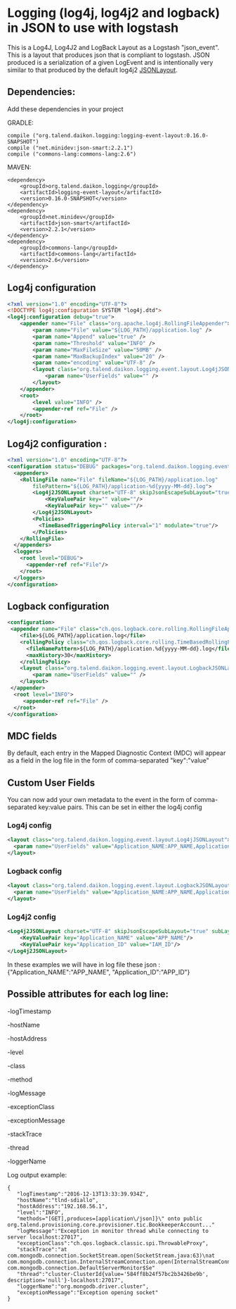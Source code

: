 # Logging (log4j, log4j2 and logback) in JSON to use with logstash

This is a Log4J, Log4J2 and LogBack Layout as a Logstash "json_event". This is a  layout that produces json that is compliant to logstash. JSON produced is a serialization of a given  LogEvent and is intentionally very similar to that produced by the default log4j2 [JSONLayout](http://logging.apache.org/log4j/2.x/manual/layouts.html).

## Dependencies:
Add these dependencies in your project

GRADLE:

```
compile ("org.talend.daikon.logging:logging-event-layout:0.16.0-SNAPSHOT")
compile ("net.minidev:json-smart:2.2.1")
compile ("commons-lang:commons-lang:2.6")
```

MAVEN:

```
<dependency>
  	<groupId>org.talend.daikon.logging</groupId>
  	<artifactId>logging-event-layout</artifactId>
  	<version>0.16.0-SNAPSHOT</version>
</dependency>
<dependency>
	<groupId>net.minidev</groupId>
  	<artifactId>json-smart</artifactId>
  	<version>2.2.1</version>
</dependency>
<dependency>
  	<groupId>commons-lang</groupId>
  	<artifactId>commons-lang</artifactId>
  	<version>2.6</version>
</dependency>
```

## Log4j configuration

```xml
<?xml version="1.0" encoding="UTF-8"?>
<!DOCTYPE log4j:configuration SYSTEM "log4j.dtd">
<log4j:configuration debug="true">
    <appender name="File" class="org.apache.log4j.RollingFileAppender">
        <param name="File" value="${LOG_PATH}/application.log" />
        <param name="Append" value="true" />
        <param name="Threshold" value="INFO" />
        <param name="MaxFileSize" value="50MB" />
        <param name="MaxBackupIndex" value="20" />
        <param name="encoding" value="UTF-8" />
        <layout class="org.talend.daikon.logging.event.layout.Log4jJSONLayout">
            <param name="UserFields" value="" />
        </layout>
    </appender>   
    <root> 
        <level value="INFO" />
        <appender-ref ref="File" />
    </root>
</log4j:configuration>
```

## Log4j2 configuration :

```xml
<?xml version="1.0" encoding="UTF-8"?>
<configuration status="DEBUG" packages="org.talend.daikon.logging.event.layout" verbose="false">
  <appenders>
    <RollingFile name="File" fileName="${LOG_PATH}/application.log"
        filePattern="${LOG_PATH}/application-%d{yyyy-MM-dd}.log">
        <Log4j2JSONLayout charset="UTF-8" skipJsonEscapeSubLayout="true" subLayoutAsElement="true">
            <KeyValuePair key="" value=""/>
            <KeyValuePair key="" value=""/>
        </Log4j2JSONLayout>
        <Policies>
          <TimeBasedTriggeringPolicy interval="1" modulate="true"/>
        </Policies>
    </RollingFile>
  </appenders>
  <loggers>
    <root level="DEBUG">
      <appender-ref ref="File"/>
    </root>
  </loggers>
</configuration>
```

## Logback configuration

```xml
<configuration>
 <appender name="File" class="ch.qos.logback.core.rolling.RollingFileAppender">
    <file>${LOG_PATH}/application.log</file>
    <rollingPolicy class="ch.qos.logback.core.rolling.TimeBasedRollingPolicy">
      <fileNamePattern>${LOG_PATH}/application.%d{yyyy-MM-dd}.log</fileNamePattern>
      <maxHistory>30</maxHistory>
    </rollingPolicy>
    <layout class="org.talend.daikon.logging.event.layout.LogbackJSONLayout">
        <param name="UserFields" value="" />
    </layout>
 </appender>
  <root level="INFO">
     <appender-ref ref="File" />
  </root>
</configuration>
```

## MDC fields

By default, each entry in the Mapped Diagnostic Context (MDC) will appear as a field in the log file in the form of comma-separated "key":"value"
 
## Custom User Fields

You can now add your own metadata to the event in the form of comma-separated key:value pairs. This can be set in either the log4j config

### Log4j config

```xml
<layout class="org.talend.daikon.logging.event.layout.Log4jJSONLayout">
  <param name="UserFields" value="Application_NAME:APP_NAME,Application_ID:APP_ID" />
</layout>
```
### Logback config
 
```xml
<layout class="org.talend.daikon.logging.event.layout.LogbackJSONLayout">
  <param name="UserFields" value="Application_NAME:APP_NAME,Application_ID:APP_ID" />
</layout>
```
###  Log4j2  config

```xml
<Log4j2JSONLayout charset="UTF-8" skipJsonEscapeSubLayout="true" subLayoutAsElement="true">
    <KeyValuePair key="Application_NAME" value="APP_NAME"/>
    <KeyValuePair key="Application_ID" value="IAM_ID"/>
</Log4j2JSONLayout>
```
In these  examples we will have in log file these json : {"Application_NAME":"APP_NAME", "Application_ID":"APP_ID"}


## Possible attributes for each log line: 

-logTimestamp

-hostName

-hostAddress

-level

-class

-method

-logMessage

-exceptionClass

-exceptionMessage

-stackTrace

-thread

-loggerName



Log output example:

```
{ 
   "logTimestamp":"2016-12-13T13:33:39.934Z",
   "hostName":"tlnd-sdiallo",
   "hostAddress":"192.168.56.1",
   "level":"INFO",
   "methods="[GET],produces=[application\/json]}\" onto public org.talend.provisioning.core.provisioner.tic.BookkeeperAccount..."
   "logMessage":"Exception in monitor thread while connecting to server localhost:27017", 
   "exceptionClass":"ch.qos.logback.classic.spi.ThrowableProxy",
   "stackTrace":"at com.mongodb.connection.SocketStream.open(SocketStream.java:63)\nat com.mongodb.connection.InternalStreamConnection.open(InternalStreamConnection.java:114)\nat com.mongodb.connection.DefaultServerMonitor$Se"
   "thread":"cluster-ClusterId{value='584ff8b24f57bc2b3426be9b', description='null'}-localhost:27017",
   "loggerName":"org.mongodb.driver.cluster",
   "exceptionMessage":"Exception opening socket"
}
```
